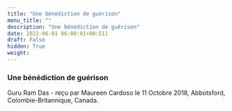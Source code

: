 ```yaml
---
title: "Une bénédiction de guérison"
menu_title: ""
description: "Une bénédiction de guérison"
date: 2022-06-01 06:00:01+00:511
draft: False
hidden: True
weight:
---
```

### Une bénédiction de guérison

Guru Ram Das - reçu par Maureen Cardoso le 11 Octobre 2018, Abbotsford, Colombie-Britannique, Canada.




